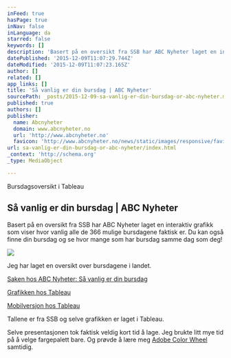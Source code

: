 ```yaml
---
inFeed: true
hasPage: true
inNav: false
inLanguage: da
starred: false
keywords: []
description: 'Basert på en oversikt fra SSB har ABC Nyheter laget en interaktiv grafikk som viser hvor vanlig alle de 366 mulige bursdagene faktisk er. Du kan også finne din bursdag og se hvor mange som har bursdag samme dag som deg! Surfer du på stor skjerm: Men surfer du på mobil: 1.'
datePublished: '2015-12-09T11:07:29.744Z'
dateModified: '2015-12-09T11:07:23.165Z'
author: []
related: []
app_links: []
title: 'Så vanlig er din bursdag | ABC Nyheter'
sourcePath: _posts/2015-12-09-sa-vanlig-er-din-bursdag-or-abc-nyheter.md
published: true
authors: []
publisher:
  name: Abcnyheter
  domain: www.abcnyheter.no
  url: 'http://www.abcnyheter.no'
  favicon: 'http://www.abcnyheter.no/news/static/images/responsive/favicons/favicon.ico'
url: sa-vanlig-er-din-bursdag-or-abc-nyheter/index.html
_context: 'http://schema.org'
_type: MediaObject

---
```

Bursdagsoversikt i Tableau

<article style=""><h1>Så vanlig er din bursdag | ABC Nyheter</h1><p>Basert på en oversikt fra SSB har ABC Nyheter laget en interaktiv grafikk som viser hvor vanlig alle de 366 mulige bursdagene faktisk er. Du kan også finne din bursdag og se hvor mange som har bursdag samme dag som deg! </p><img src="https://s3-us-west-2.amazonaws.com/the-grid-img/p/85ca44fc03c7aa6939b36f39148be1d1cf098128.jpg" /></article>

Jeg har laget en oversikt over bursdagene i landet.

[Saken hos ABC Nyheter: Så vanlig er din bursdag][0]

[Grafikken hos Tableau][1]

[Mobilversjon hos Tableau][2]

Tallene er fra SSB og selve grafikken er laget i Tableau.

Selve presentasjonen tok faktisk veldig kort tid å lage. Jeg brukte litt mye tid på å velge fargepalett bare. Og prøvde å lære meg [Adobe Color Wheel ][3]samtidig.

[0]: http://www.abcnyheter.no/livet/familien/2015/11/29/194941470/sa-vanlig-er-din-bursdag
[1]: https://public.tableau.com/views/vanligste_bursdag/bursdag?:embed=y&%3B:display_count=yes&%3B:showTabs=y&%3B:showVizHome=no
[2]: https://public.tableau.com/views/vanligste_bursdag/bursdag_mobil?:embed=y&%3B:display_count=yes&%3B:showTabs=y&%3B:showVizHome=no
[3]: https://color.adobe.com/nb/create/color-wheel/?base=2&rule=Analogous&selected=2&name=Mitt%20Color-tema&mode=rgb&rgbvalues=1,0.6986525681946676,0.9163415478504828,0.91,0.5692882708402218,0.8180440742379108,1,0.4732327534262343,0.8618960379948251,0.93,0.24551710750146932,0.7558321934104016,0.81,0.16771129016520347,0.6515276757704171&swatchOrder=4,3,2,1,0